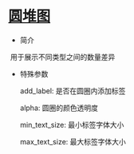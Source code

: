 # [圆堆图](/basic/circle-packing)

* 简介

​ 用于展示不同类型之间的数量差异

- 特殊参数

  add_label: 是否在圆圈内添加标签

  alpha: 圆圈的颜色透明度

  min_text_size: 最小标签字体大小

  max_text_size: 最大标签字体大小
